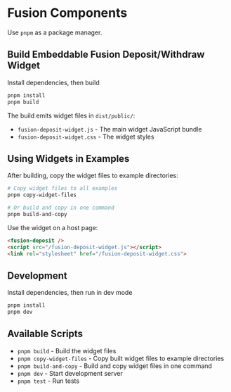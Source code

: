 # Fusion Components

Use `pnpm` as a package manager.

## Build Embeddable Fusion Deposit/Withdraw Widget

Install dependencies, then build

```bash
pnpm install
pnpm build
```

The build emits widget files in `dist/public/`:
- `fusion-deposit-widget.js` - The main widget JavaScript bundle
- `fusion-deposit-widget.css` - The widget styles

## Using Widgets in Examples

After building, copy the widget files to example directories:

```bash
# Copy widget files to all examples
pnpm copy-widget-files

# Or build and copy in one command
pnpm build-and-copy
```

Use the widget on a host page:

```html
<fusion-deposit />
<script src="/fusion-deposit-widget.js"></script>
<link rel="stylesheet" href="/fusion-deposit-widget.css">
```

## Development

Install dependencies, then run in dev mode

```bash
pnpm install
pnpm dev
```

## Available Scripts

- `pnpm build` - Build the widget files
- `pnpm copy-widget-files` - Copy built widget files to example directories
- `pnpm build-and-copy` - Build and copy widget files in one command
- `pnpm dev` - Start development server
- `pnpm test` - Run tests
